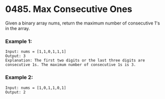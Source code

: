 # 0485. Max Consecutive Ones
Given a binary array nums, return the maximum number of consecutive 1's in the array.

### Example 1:
```
Input: nums = [1,1,0,1,1,1]
Output: 3
Explanation: The first two digits or the last three digits are consecutive 1s. The maximum number of consecutive 1s is 3.
```

### Example 2:
```
Input: nums = [1,0,1,1,0,1]
Output: 2
```